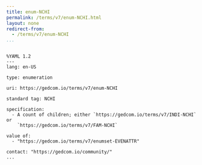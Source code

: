 ```yaml
---
title: enum-NCHI
permalink: /terms/v7/enum-NCHI.html
layout: none
redirect-from:
  - /terms/v7/enum-NCHI
...
```


```

%YAML 1.2
---
lang: en-US

type: enumeration

uri: https://gedcom.io/terms/v7/enum-NCHI

standard tag: NCHI

specification:
  - A count of children; either `https://gedcom.io/terms/v7/INDI-NCHI` or
    `https://gedcom.io/terms/v7/FAM-NCHI`

value of:
  - "https://gedcom.io/terms/v7/enumset-EVENATTR"

contact: "https://gedcom.io/community/"
...

```
